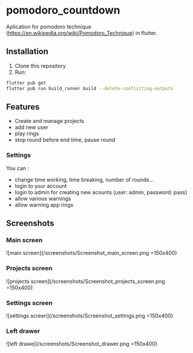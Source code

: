 # pomodoro_countdown

Aplication for pomodoro technique (https://en.wikipedia.org/wiki/Pomodoro_Technique) in flutter. 

## Installation

1. Clone this repository
2. Run: 
```bash
flutter pub get
flutter pub run build_runner build --delete-conflicting-outputs
```



## Features
- Create and manage projects
- add new user
- play rings
- stop round before end time, pause round

### Settings
You can :
- change time working, time breaking, number of rounds...
- login to your account
- login to admin for creating new acounts (user: admin, password: pass)
- allow various warnings
- allow warning app rings 


## Screenshots

### Main screen
![main screen](/screenshots/Screenshot_main_screen.png =150x400)

### Projects screen
![projects screen](/screenshots/Screenshot_projects_screen.png =150x400)

### Settings screen
![settings screen](/screenshots/Screenshot_settings.png =150x400)

### Left drawer
![left drawe](/screenshots/Screenshot_drawer.png =150x400)





